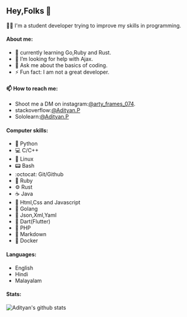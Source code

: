 ## Hey,Folks 👋
  :man_technologist: I'm a student developer trying to improve my skills in programming.
  
#### About me:
- :book: currently learning Go,Ruby and Rust.
- 🤔 I’m looking for help with Ajax.
- 💬 Ask me about the basics of coding.
- ⚡ Fun fact: I am not a great developer.

#### 📫 How to reach me: 
- Shoot me a DM on instagram:<a href="https://www.instagram.com/arty_frames_074/">@arty_frames_074</a>.
- stackoverflow:<a href="https://stackoverflow.com/users/13777039/adityan-p?tab=profile">@Adityan.P</a>
- Sololearn:<a href="https://www.sololearn.com/Profile/18603740">@Adityan.P</a>

#### Computer skills:
- :snake: Python
- :computer: C/C++
- :penguin: Linux
- :pager: Bash
- :octocat: Git/Github
- :gem: Ruby
- :gear: Rust
- :coffee: Java
- :signal_strength: Html,Css and Javascript
- :hamster: Golang
- :page_with_curl: Json,Xml,Yaml
- :dart: Dart(Flutter)
- :floppy_disk: PHP
- :page_facing_up: Markdown
- :whale: Docker

#### Languages:
- English
- Hindi
- Malayalam

#### Stats:
![Adityan's github stats](https://github-readme-stats.vercel.app/api?username=Adityan-compile&count_private=true&show_icons=true&theme=radical)
